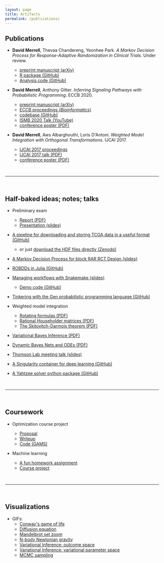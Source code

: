 ```yaml
---
layout: page
title: Artifacts 
permalink: /publications/
---
```


## Publications

* **David Merrell**, Thevaa Chandereng, Yeonhee Park. *A Markov Decision Process for Response-Adaptive Randomization in Clinical Trials.* Under review.
    - [preprint manuscript (arXiv)](https://arxiv.org/abs/2109.14642)
    - [R package (GitHub)](https://github.com/dpmerrell/TrialMDP)
    - [Analysis code (GitHub)](https://github.com/dpmerrell/TrialMDP-analyses)

* **David Merrell**, Anthony Gitter. *Inferring Signaling Pathways with Probabilistic Programming*. ECCB 2020. 
    - [preprint manuscript (arXiv)](https://arxiv.org/pdf/2005.14062.pdf)
    - [ECCB proceedings (*Bioinformatics*)](https://doi.org/10.1093/bioinformatics/btaa861)
    - [codebase (GitHub)](https://github.com/gitter-lab/ssps)
    - [ISMB 2020 Talk (YouTube)](https://www.youtube.com/watch?v=w5xOyKnJOFA)
    - [conference poster (PDF)]({{site.url}}/assets/posters/ssps_poster.pdf)

* **David Merrell**, Aws Albarghouthi, Loris D'Antoni. *Weighted Model Integration with Orthogonal Transformations*. IJCAI 2017.
    - [IJCAI 2017 proceedings](https://www.ijcai.org/proceedings/2017/643)
    - [IJCAI 2017 talk (PDF)]({{site.url}}/assets/presentations/wmi-ijcai-2017-08-17.pdf)
    - [conference poster (PDF)]({{site.url}}/assets/posters/poster-ijcai-2017-08-17.pdf)

<br>

------

<br>


## Half-baked ideas; notes; talks

* Preliminary exam
    - [Report (PDF)]({{site.url}}/assets/research-notes/dmerrell-prelim-report.pdf)
    - [Presentation (slides)](https://docs.google.com/presentation/d/1J-HdLrM7BzdCV4Z9zYN6w-w2wDr1slZ0EJiNI9kb7kY/edit?usp=sharing)

* [A pipeline for downloading and storing TCGA data in a useful format (GitHub)](https://github.com/dpmerrell/tcga-pipeline)
    - or just [download the HDF files directly (Zenodo)](https://doi.org/10.5281/zenodo.4434748)

* [A Markov Decision Process for block RAR RCT Design (slides)](https://docs.google.com/presentation/d/15oAJu6PEweWosXLDnaXX5xcuBJHCEPyHMZB1zDjJXd0/edit?usp=sharing)

* [ROBDDs in Julia (GitHub)](https://github.com/dpmerrell/ROBDD.jl)

* [Managing workflows with Snakemake (slides)](https://docs.google.com/presentation/d/1ED3ap3gWo1iMZobPwgQz2tJ6x-X6PKhyUJvrTikPKwc/edit?usp=sharing)
    - [Demo code (GitHub)](https://github.com/dpmerrell/snakemake-demos)

* [Tinkering with the Gen probabilistic programming language (GitHub)](https://github.com/dpmerrell/gen-experiments)

* Weighted model integration
    - [Rotating formulas (PDF)]({{site.url}}/assets/research-notes/tilt-equivalence.pdf)
    - [Rational Householder matrices (PDF)]({{site.url}}/assets/research-notes/rational-householder.pdf)
    - [The Skitovitch-Darmois theorem (PDF)]({{site.url}}/assets/research-notes/skitovitch-darmois.pdf)

* [Variational Bayes Inference (PDF)]({{site.url}}/assets/research-notes/vi-review.pdf)

* [Dynamic Bayes Nets and ODEs (PDF)]({{site.url}}/assets/research-notes/dbn-ode.pdf)

* [Thomson Lab meeting talk (slides)](https://docs.google.com/presentation/d/1hMKZLL2EMppx7Bqhs5bmeLOxZNErOW0Qd0WDGuLMAC4/edit?usp=sharing)

* [A Singularity container for deep learning (GitHub)](https://github.com/dpmerrell/singularity-deep-learning)

* [A Yahtzee solver python package (GitHub)](https://github.com/dpmerrell/yahtzee)

<br>

------

<br>

## Coursework

* Optimization course project
    - [Proposal]({{site.url}}/assets/coursework/dmerrell-proposal.pdf)
    - [Writeup]({{site.url}}/assets/coursework/dmerrell-writeup.pdf)
    - [Code (GAMS)]({{site.url}}/assets/coursework/sc-mip-model.gms)

* Machine learning
    - [A fun homework assignment]({{site.url}}/assets/coursework/cs761-hw3.pdf)
    - [Course project]({{site.url}}/assets/coursework/merrell-sharma-cs761-project-2017.pdf)

<br>

------

<br>

## Visualizations

* GIFs:
    - [Conway's game of life]({{site.url}}/assets/visualizations/conway.gif)
    - [Diffusion equation]({{site.url}}/assets/visualizations/diffusion.gif)
    - [Mandelbrot set zoom]({{site.url}}/assets/visualizations/mandelbrot_colornorm.gif)
    - [N-body Newtonian gravity]({{site.url}}/assets/visualizations/gravity.gif)
    - [Variational Inference: outcome space]({{site.url}}/assets/visualizations/vi_dists.gif)
    - [Variational Inference: variational parameter space]({{site.url}}/assets/visualizations/kl_minimization.gif)
    - [MCMC sampling]({{site.url}}/assets/visualizations/mcmc_sampling.gif)



<!---
This is the base Jekyll theme. You can find out more info about customizing your Jekyll theme, as well as basic Jekyll usage documentation at [jekyllrb.com](http://jekyllrb.com/)

You can find the source code for the Jekyll new theme at:
{% include icon-github.html username="jekyll" %} /
[minima](https://github.com/jekyll/minima)

You can find the source code for Jekyll at
{% include icon-github.html username="jekyll" %} /
[jekyll](https://github.com/jekyll/jekyll)
-->

